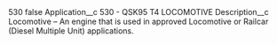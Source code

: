 <?xml version="1.0" encoding="UTF-8"?>
<CustomMetadata xmlns="http://soap.sforce.com/2006/04/metadata" xmlns:xsi="http://www.w3.org/2001/XMLSchema-instance" xmlns:xsd="http://www.w3.org/2001/XMLSchema">
    <label>530</label>
    <protected>false</protected>
    <values>
        <field>Application__c</field>
        <value xsi:type="xsd:string">530 - QSK95 T4 LOCOMOTIVE</value>
    </values>
    <values>
        <field>Description__c</field>
        <value xsi:type="xsd:string">Locomotive – An engine that is used in approved Locomotive or Railcar (Diesel Multiple Unit) applications.</value>
    </values>
</CustomMetadata>
